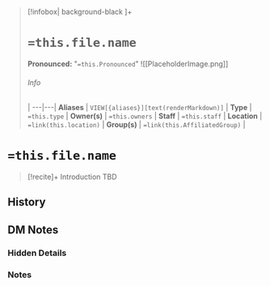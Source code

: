 
> [!infobox| background-black ]+
> # `=this.file.name`
> **Pronounced:**  "`=this.Pronounced`"
> ![[PlaceholderImage.png]]
> ###### Info
>  |
> ---|---|
> **Aliases** | `VIEW[{aliases}][text(renderMarkdown)]` |
> **Type** | `=this.type` |
> **Owner(s)** | `=this.owners` |
> **Staff** | `=this.staff` |
> **Location** | `=link(this.location)` |
> **Group(s)** | `=link(this.AffiliatedGroup)` |

# **`=this.file.name`**
> [!recite]+ Introduction
TBD

## History


## DM Notes
### Hidden Details


### Notes

